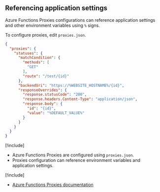 ## Referencing application settings

Azure Functions Proxies configurations can reference application settings and other environment variables using `%` signs.

To configure proxies, edit `proxies.json`.

```json
{
  "proxies": {
    "statuses": {
      "matchCondition": {
        "methods": [
          "GET"
        ],
        "route": "/test/{id}"
      },
      "backendUri": "https://%WEBSITE_HOSTNAME%/{id}",
      "responseOverrides": {
        "response.statusCode": "200",
        "response.headers.Content-Type": "application/json",
        "response.body": {
          "id": "{id}",
          "value": "%DEFAULT_VALUE%"
        }
      }
    }
  }
}
```

[!include[](../includes/takeaways-heading.md)]
- Azure Functions Proxies are configured using `proxies.json`.
- Proxies configuration can reference environment variables and application settings. 

[!include[](../includes/read-more-heading.md)]

- [Azure Functions Proxies documentation](https://docs.microsoft.com/azure/azure-functions/functions-proxies)
